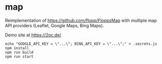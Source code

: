 # map

Reimplementation of https://github.com/flopp/FloppsMap with multiple map API providers (Leaflet, Google Maps, Bing Maps).

Demo site at https://2oc.de/


```
echo "GOOGLE_API_KEY = \"...\"; BING_API_KEY = \"...\";" > .secrets.js
npm install
npm run build
npm run start
```
